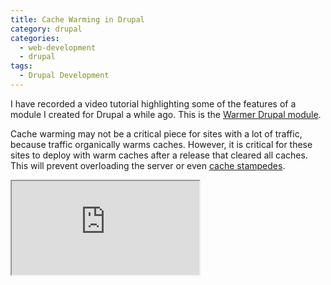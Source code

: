 ```yaml
---
title: Cache Warming in Drupal
category: drupal
categories:
  - web-development
  - drupal
tags:
  - Drupal Development
---
```

I have recorded a video tutorial highlighting some of the features of a module I created for Drupal a while ago. This is
the [Warmer Drupal module](https://www.drupal.org/project/warmer).

<!-- more -->

Cache warming may not be a critical piece for sites with a lot of traffic, because traffic organically warms caches.
However, it is critical for these sites to deploy with warm caches after a release that cleared all caches. This will
prevent overloading the server or even [cache stampedes](https://en.wikipedia.org/wiki/Cache_stampede).

<div class="video-wrapper"><iframe allowfullscreen src='https://youtube.com/embed/0gid-4LT4LM' ></iframe></div>
